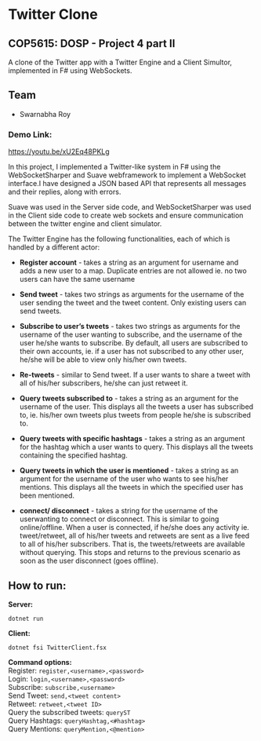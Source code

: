 # Twitter Clone
## COP5615: DOSP - Project 4 part II
A clone of the Twitter app with a Twitter Engine and a Client Simultor, implemented in F# using WebSockets.

## Team
- Swarnabha Roy

### Demo Link: 
https://youtu.be/xU2Eq48PKLg

In this project, I implemented a Twitter-like system in F# using the WebSocketSharper and Suave webframework to implement a WebSocket interface.I have designed a JSON based API that represents all messages and their replies, along with errors.

Suave was used in the Server side code, and WebSocketSharper was used in the Client side code to create web sockets and ensure communication between the twitter engine and client simulator.

The Twitter Engine has the following functionalities, each of which is handled by a different actor:

- **Register account** - takes a string as an argument for username and adds a new user to a map. Duplicate entries are not allowed ie. no two users can have the same username

- **Send tweet** - takes two strings as arguments for the username of the user sending the tweet and the tweet content. Only existing users can send tweets.

- **Subscribe to user’s tweets** - takes two strings as arguments for the username of the user wanting to subscribe, and the username of the user he/she wants to subscribe. By default, all users are subscribed to their own accounts, ie. if a user has not subscribed to any other user, he/she will be able to view only his/her own tweets.

- **Re-tweets** - similar to Send tweet. If a user wants to share a tweet with all of his/her subscribers, he/she can just retweet it.

- **Query tweets subscribed to** - takes a string as an argument for the username of the user. This displays all the tweets a user has subscribed to, ie. his/her own tweets plus tweets from people he/she is subscribed to.

- **Query tweets with specific hashtags** - takes a string as an argument for the hashtag which a user wants to query. This displays all the tweets containing the specified hashtag.

- **Query tweets in which the user is mentioned** - takes a string as an argument for the username of the user who wants to see his/her mentions. This displays all the tweets in which the specified user has been mentioned.

- **connect/ disconnect** - takes a string for the username of the userwanting to connect or disconnect. This is similar to going online/offline. When a user is connected, if he/she does any activity ie. tweet/retweet, all of his/her tweets and retweets are sent as a live feed to all of his/her subscribers. That is, the tweets/retweets are available without querying. This stops and returns to the previous scenario as soon as the user disconnect (goes offline).


## How to run:

**Server:**
```
dotnet run
```
**Client:**
```
dotnet fsi TwitterClient.fsx
```
**Command options:**<br>
Register: ```register,<username>,<password>```<br>
Login: ```login,<username>,<password>```<br>
Subscribe: ```subscribe,<username>```<br>
Send Tweet: ```send,<tweet content>```<br>
Retweet: ```retweet,<tweet ID>```<br>
Query the subscribed tweets: ```queryST```<br>
Query Hashtags: ```queryHashtag,<#hashtag>```<br>
Query Mentions: ```queryMention,<@mention>```<br>
